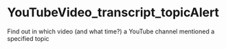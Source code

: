 # YouTubeVideo_transcript_topicAlert
 Find out in which video (and what time?) a YouTube channel mentioned a specified topic
